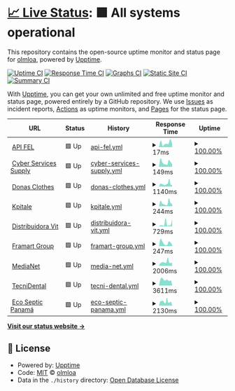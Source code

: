 # [📈 Live Status](https://webstatus.thecyberss.com/): <!--live status--> **🟩 All systems operational**

This repository contains the open-source uptime monitor and status page for [olmloa](https://webstatus.thecyberss.com/), powered by [Upptime](https://github.com/upptime/upptime).

[![Uptime CI](https://github.com/olmloa/upptime/workflows/Uptime%20CI/badge.svg)](https://github.com/olmloa/upptime/actions?query=workflow%3A%22Uptime+CI%22)
[![Response Time CI](https://github.com/olmloa/upptime/workflows/Response%20Time%20CI/badge.svg)](https://github.com/olmloa/upptime/actions?query=workflow%3A%22Response+Time+CI%22)
[![Graphs CI](https://github.com/olmloa/upptime/workflows/Graphs%20CI/badge.svg)](https://github.com/olmloa/upptime/actions?query=workflow%3A%22Graphs+CI%22)
[![Static Site CI](https://github.com/olmloa/upptime/workflows/Static%20Site%20CI/badge.svg)](https://github.com/olmloa/upptime/actions?query=workflow%3A%22Static+Site+CI%22)
[![Summary CI](https://github.com/olmloa/upptime/workflows/Summary%20CI/badge.svg)](https://github.com/olmloa/upptime/actions?query=workflow%3A%22Summary+CI%22)

With [Upptime](https://upptime.js.org), you can get your own unlimited and free uptime monitor and status page, powered entirely by a GitHub repository. We use [Issues](https://github.com/olmloa/upptime/issues) as incident reports, [Actions](https://github.com/olmloa/upptime/actions) as uptime monitors, and [Pages](https://webstatus.thecyberss.com/) for the status page.

<!--start: status pages-->
<!-- This summary is generated by Upptime (https://github.com/upptime/upptime) -->
<!-- Do not edit this manually, your changes will be overwritten -->
<!-- prettier-ignore -->
| URL | Status | History | Response Time | Uptime |
| --- | ------ | ------- | ------------- | ------ |
| <img alt="" src="https://icons.duckduckgo.com/ip3/null.ico" height="13"> [API FEL](18.234.19.5) | 🟩 Up | [api-fel.yml](https://github.com/olmloa/upptime/commits/HEAD/history/api-fel.yml) | <details><summary><img alt="Response time graph" src="./graphs/api-fel/response-time-week.png" height="20"> 17ms</summary><br><a href="https://webstatus.thecyberss.com/history/api-fel"><img alt="Response time 27" src="https://img.shields.io/endpoint?url=https%3A%2F%2Fraw.githubusercontent.com%2Folmloa%2Fupptime%2FHEAD%2Fapi%2Fapi-fel%2Fresponse-time.json"></a><br><a href="https://webstatus.thecyberss.com/history/api-fel"><img alt="24-hour response time 6" src="https://img.shields.io/endpoint?url=https%3A%2F%2Fraw.githubusercontent.com%2Folmloa%2Fupptime%2FHEAD%2Fapi%2Fapi-fel%2Fresponse-time-day.json"></a><br><a href="https://webstatus.thecyberss.com/history/api-fel"><img alt="7-day response time 17" src="https://img.shields.io/endpoint?url=https%3A%2F%2Fraw.githubusercontent.com%2Folmloa%2Fupptime%2FHEAD%2Fapi%2Fapi-fel%2Fresponse-time-week.json"></a><br><a href="https://webstatus.thecyberss.com/history/api-fel"><img alt="30-day response time 28" src="https://img.shields.io/endpoint?url=https%3A%2F%2Fraw.githubusercontent.com%2Folmloa%2Fupptime%2FHEAD%2Fapi%2Fapi-fel%2Fresponse-time-month.json"></a><br><a href="https://webstatus.thecyberss.com/history/api-fel"><img alt="1-year response time 27" src="https://img.shields.io/endpoint?url=https%3A%2F%2Fraw.githubusercontent.com%2Folmloa%2Fupptime%2FHEAD%2Fapi%2Fapi-fel%2Fresponse-time-year.json"></a></details> | <details><summary><a href="https://webstatus.thecyberss.com/history/api-fel">100.00%</a></summary><a href="https://webstatus.thecyberss.com/history/api-fel"><img alt="All-time uptime 99.03%" src="https://img.shields.io/endpoint?url=https%3A%2F%2Fraw.githubusercontent.com%2Folmloa%2Fupptime%2FHEAD%2Fapi%2Fapi-fel%2Fuptime.json"></a><br><a href="https://webstatus.thecyberss.com/history/api-fel"><img alt="24-hour uptime 100.00%" src="https://img.shields.io/endpoint?url=https%3A%2F%2Fraw.githubusercontent.com%2Folmloa%2Fupptime%2FHEAD%2Fapi%2Fapi-fel%2Fuptime-day.json"></a><br><a href="https://webstatus.thecyberss.com/history/api-fel"><img alt="7-day uptime 100.00%" src="https://img.shields.io/endpoint?url=https%3A%2F%2Fraw.githubusercontent.com%2Folmloa%2Fupptime%2FHEAD%2Fapi%2Fapi-fel%2Fuptime-week.json"></a><br><a href="https://webstatus.thecyberss.com/history/api-fel"><img alt="30-day uptime 100.00%" src="https://img.shields.io/endpoint?url=https%3A%2F%2Fraw.githubusercontent.com%2Folmloa%2Fupptime%2FHEAD%2Fapi%2Fapi-fel%2Fuptime-month.json"></a><br><a href="https://webstatus.thecyberss.com/history/api-fel"><img alt="1-year uptime 99.03%" src="https://img.shields.io/endpoint?url=https%3A%2F%2Fraw.githubusercontent.com%2Folmloa%2Fupptime%2FHEAD%2Fapi%2Fapi-fel%2Fuptime-year.json"></a></details>
| <img alt="" src="https://icons.duckduckgo.com/ip3/cyberservicess.com.ico" height="13"> [Cyber Services Supply](https://cyberservicess.com/) | 🟩 Up | [cyber-services-supply.yml](https://github.com/olmloa/upptime/commits/HEAD/history/cyber-services-supply.yml) | <details><summary><img alt="Response time graph" src="./graphs/cyber-services-supply/response-time-week.png" height="20"> 149ms</summary><br><a href="https://webstatus.thecyberss.com/history/cyber-services-supply"><img alt="Response time 269" src="https://img.shields.io/endpoint?url=https%3A%2F%2Fraw.githubusercontent.com%2Folmloa%2Fupptime%2FHEAD%2Fapi%2Fcyber-services-supply%2Fresponse-time.json"></a><br><a href="https://webstatus.thecyberss.com/history/cyber-services-supply"><img alt="24-hour response time 225" src="https://img.shields.io/endpoint?url=https%3A%2F%2Fraw.githubusercontent.com%2Folmloa%2Fupptime%2FHEAD%2Fapi%2Fcyber-services-supply%2Fresponse-time-day.json"></a><br><a href="https://webstatus.thecyberss.com/history/cyber-services-supply"><img alt="7-day response time 149" src="https://img.shields.io/endpoint?url=https%3A%2F%2Fraw.githubusercontent.com%2Folmloa%2Fupptime%2FHEAD%2Fapi%2Fcyber-services-supply%2Fresponse-time-week.json"></a><br><a href="https://webstatus.thecyberss.com/history/cyber-services-supply"><img alt="30-day response time 209" src="https://img.shields.io/endpoint?url=https%3A%2F%2Fraw.githubusercontent.com%2Folmloa%2Fupptime%2FHEAD%2Fapi%2Fcyber-services-supply%2Fresponse-time-month.json"></a><br><a href="https://webstatus.thecyberss.com/history/cyber-services-supply"><img alt="1-year response time 250" src="https://img.shields.io/endpoint?url=https%3A%2F%2Fraw.githubusercontent.com%2Folmloa%2Fupptime%2FHEAD%2Fapi%2Fcyber-services-supply%2Fresponse-time-year.json"></a></details> | <details><summary><a href="https://webstatus.thecyberss.com/history/cyber-services-supply">100.00%</a></summary><a href="https://webstatus.thecyberss.com/history/cyber-services-supply"><img alt="All-time uptime 98.55%" src="https://img.shields.io/endpoint?url=https%3A%2F%2Fraw.githubusercontent.com%2Folmloa%2Fupptime%2FHEAD%2Fapi%2Fcyber-services-supply%2Fuptime.json"></a><br><a href="https://webstatus.thecyberss.com/history/cyber-services-supply"><img alt="24-hour uptime 100.00%" src="https://img.shields.io/endpoint?url=https%3A%2F%2Fraw.githubusercontent.com%2Folmloa%2Fupptime%2FHEAD%2Fapi%2Fcyber-services-supply%2Fuptime-day.json"></a><br><a href="https://webstatus.thecyberss.com/history/cyber-services-supply"><img alt="7-day uptime 100.00%" src="https://img.shields.io/endpoint?url=https%3A%2F%2Fraw.githubusercontent.com%2Folmloa%2Fupptime%2FHEAD%2Fapi%2Fcyber-services-supply%2Fuptime-week.json"></a><br><a href="https://webstatus.thecyberss.com/history/cyber-services-supply"><img alt="30-day uptime 99.44%" src="https://img.shields.io/endpoint?url=https%3A%2F%2Fraw.githubusercontent.com%2Folmloa%2Fupptime%2FHEAD%2Fapi%2Fcyber-services-supply%2Fuptime-month.json"></a><br><a href="https://webstatus.thecyberss.com/history/cyber-services-supply"><img alt="1-year uptime 97.51%" src="https://img.shields.io/endpoint?url=https%3A%2F%2Fraw.githubusercontent.com%2Folmloa%2Fupptime%2FHEAD%2Fapi%2Fcyber-services-supply%2Fuptime-year.json"></a></details>
| <img alt="" src="https://icons.duckduckgo.com/ip3/donasclothes.com.ico" height="13"> [Donas Clothes](https://donasclothes.com) | 🟩 Up | [donas-clothes.yml](https://github.com/olmloa/upptime/commits/HEAD/history/donas-clothes.yml) | <details><summary><img alt="Response time graph" src="./graphs/donas-clothes/response-time-week.png" height="20"> 1140ms</summary><br><a href="https://webstatus.thecyberss.com/history/donas-clothes"><img alt="Response time 1640" src="https://img.shields.io/endpoint?url=https%3A%2F%2Fraw.githubusercontent.com%2Folmloa%2Fupptime%2FHEAD%2Fapi%2Fdonas-clothes%2Fresponse-time.json"></a><br><a href="https://webstatus.thecyberss.com/history/donas-clothes"><img alt="24-hour response time 1126" src="https://img.shields.io/endpoint?url=https%3A%2F%2Fraw.githubusercontent.com%2Folmloa%2Fupptime%2FHEAD%2Fapi%2Fdonas-clothes%2Fresponse-time-day.json"></a><br><a href="https://webstatus.thecyberss.com/history/donas-clothes"><img alt="7-day response time 1140" src="https://img.shields.io/endpoint?url=https%3A%2F%2Fraw.githubusercontent.com%2Folmloa%2Fupptime%2FHEAD%2Fapi%2Fdonas-clothes%2Fresponse-time-week.json"></a><br><a href="https://webstatus.thecyberss.com/history/donas-clothes"><img alt="30-day response time 1426" src="https://img.shields.io/endpoint?url=https%3A%2F%2Fraw.githubusercontent.com%2Folmloa%2Fupptime%2FHEAD%2Fapi%2Fdonas-clothes%2Fresponse-time-month.json"></a><br><a href="https://webstatus.thecyberss.com/history/donas-clothes"><img alt="1-year response time 1757" src="https://img.shields.io/endpoint?url=https%3A%2F%2Fraw.githubusercontent.com%2Folmloa%2Fupptime%2FHEAD%2Fapi%2Fdonas-clothes%2Fresponse-time-year.json"></a></details> | <details><summary><a href="https://webstatus.thecyberss.com/history/donas-clothes">100.00%</a></summary><a href="https://webstatus.thecyberss.com/history/donas-clothes"><img alt="All-time uptime 99.47%" src="https://img.shields.io/endpoint?url=https%3A%2F%2Fraw.githubusercontent.com%2Folmloa%2Fupptime%2FHEAD%2Fapi%2Fdonas-clothes%2Fuptime.json"></a><br><a href="https://webstatus.thecyberss.com/history/donas-clothes"><img alt="24-hour uptime 100.00%" src="https://img.shields.io/endpoint?url=https%3A%2F%2Fraw.githubusercontent.com%2Folmloa%2Fupptime%2FHEAD%2Fapi%2Fdonas-clothes%2Fuptime-day.json"></a><br><a href="https://webstatus.thecyberss.com/history/donas-clothes"><img alt="7-day uptime 100.00%" src="https://img.shields.io/endpoint?url=https%3A%2F%2Fraw.githubusercontent.com%2Folmloa%2Fupptime%2FHEAD%2Fapi%2Fdonas-clothes%2Fuptime-week.json"></a><br><a href="https://webstatus.thecyberss.com/history/donas-clothes"><img alt="30-day uptime 94.63%" src="https://img.shields.io/endpoint?url=https%3A%2F%2Fraw.githubusercontent.com%2Folmloa%2Fupptime%2FHEAD%2Fapi%2Fdonas-clothes%2Fuptime-month.json"></a><br><a href="https://webstatus.thecyberss.com/history/donas-clothes"><img alt="1-year uptime 99.22%" src="https://img.shields.io/endpoint?url=https%3A%2F%2Fraw.githubusercontent.com%2Folmloa%2Fupptime%2FHEAD%2Fapi%2Fdonas-clothes%2Fuptime-year.json"></a></details>
| <img alt="" src="https://icons.duckduckgo.com/ip3/kpitale.com.ico" height="13"> [Kpitale](https://kpitale.com) | 🟩 Up | [kpitale.yml](https://github.com/olmloa/upptime/commits/HEAD/history/kpitale.yml) | <details><summary><img alt="Response time graph" src="./graphs/kpitale/response-time-week.png" height="20"> 244ms</summary><br><a href="https://webstatus.thecyberss.com/history/kpitale"><img alt="Response time 538" src="https://img.shields.io/endpoint?url=https%3A%2F%2Fraw.githubusercontent.com%2Folmloa%2Fupptime%2FHEAD%2Fapi%2Fkpitale%2Fresponse-time.json"></a><br><a href="https://webstatus.thecyberss.com/history/kpitale"><img alt="24-hour response time 337" src="https://img.shields.io/endpoint?url=https%3A%2F%2Fraw.githubusercontent.com%2Folmloa%2Fupptime%2FHEAD%2Fapi%2Fkpitale%2Fresponse-time-day.json"></a><br><a href="https://webstatus.thecyberss.com/history/kpitale"><img alt="7-day response time 244" src="https://img.shields.io/endpoint?url=https%3A%2F%2Fraw.githubusercontent.com%2Folmloa%2Fupptime%2FHEAD%2Fapi%2Fkpitale%2Fresponse-time-week.json"></a><br><a href="https://webstatus.thecyberss.com/history/kpitale"><img alt="30-day response time 669" src="https://img.shields.io/endpoint?url=https%3A%2F%2Fraw.githubusercontent.com%2Folmloa%2Fupptime%2FHEAD%2Fapi%2Fkpitale%2Fresponse-time-month.json"></a><br><a href="https://webstatus.thecyberss.com/history/kpitale"><img alt="1-year response time 555" src="https://img.shields.io/endpoint?url=https%3A%2F%2Fraw.githubusercontent.com%2Folmloa%2Fupptime%2FHEAD%2Fapi%2Fkpitale%2Fresponse-time-year.json"></a></details> | <details><summary><a href="https://webstatus.thecyberss.com/history/kpitale">100.00%</a></summary><a href="https://webstatus.thecyberss.com/history/kpitale"><img alt="All-time uptime 99.87%" src="https://img.shields.io/endpoint?url=https%3A%2F%2Fraw.githubusercontent.com%2Folmloa%2Fupptime%2FHEAD%2Fapi%2Fkpitale%2Fuptime.json"></a><br><a href="https://webstatus.thecyberss.com/history/kpitale"><img alt="24-hour uptime 100.00%" src="https://img.shields.io/endpoint?url=https%3A%2F%2Fraw.githubusercontent.com%2Folmloa%2Fupptime%2FHEAD%2Fapi%2Fkpitale%2Fuptime-day.json"></a><br><a href="https://webstatus.thecyberss.com/history/kpitale"><img alt="7-day uptime 100.00%" src="https://img.shields.io/endpoint?url=https%3A%2F%2Fraw.githubusercontent.com%2Folmloa%2Fupptime%2FHEAD%2Fapi%2Fkpitale%2Fuptime-week.json"></a><br><a href="https://webstatus.thecyberss.com/history/kpitale"><img alt="30-day uptime 97.87%" src="https://img.shields.io/endpoint?url=https%3A%2F%2Fraw.githubusercontent.com%2Folmloa%2Fupptime%2FHEAD%2Fapi%2Fkpitale%2Fuptime-month.json"></a><br><a href="https://webstatus.thecyberss.com/history/kpitale"><img alt="1-year uptime 99.80%" src="https://img.shields.io/endpoint?url=https%3A%2F%2Fraw.githubusercontent.com%2Folmloa%2Fupptime%2FHEAD%2Fapi%2Fkpitale%2Fuptime-year.json"></a></details>
| <img alt="" src="https://icons.duckduckgo.com/ip3/distribuidoravit.com.ico" height="13"> [Distribuidora Vit](https://distribuidoravit.com) | 🟩 Up | [distribuidora-vit.yml](https://github.com/olmloa/upptime/commits/HEAD/history/distribuidora-vit.yml) | <details><summary><img alt="Response time graph" src="./graphs/distribuidora-vit/response-time-week.png" height="20"> 729ms</summary><br><a href="https://webstatus.thecyberss.com/history/distribuidora-vit"><img alt="Response time 1341" src="https://img.shields.io/endpoint?url=https%3A%2F%2Fraw.githubusercontent.com%2Folmloa%2Fupptime%2FHEAD%2Fapi%2Fdistribuidora-vit%2Fresponse-time.json"></a><br><a href="https://webstatus.thecyberss.com/history/distribuidora-vit"><img alt="24-hour response time 309" src="https://img.shields.io/endpoint?url=https%3A%2F%2Fraw.githubusercontent.com%2Folmloa%2Fupptime%2FHEAD%2Fapi%2Fdistribuidora-vit%2Fresponse-time-day.json"></a><br><a href="https://webstatus.thecyberss.com/history/distribuidora-vit"><img alt="7-day response time 729" src="https://img.shields.io/endpoint?url=https%3A%2F%2Fraw.githubusercontent.com%2Folmloa%2Fupptime%2FHEAD%2Fapi%2Fdistribuidora-vit%2Fresponse-time-week.json"></a><br><a href="https://webstatus.thecyberss.com/history/distribuidora-vit"><img alt="30-day response time 2158" src="https://img.shields.io/endpoint?url=https%3A%2F%2Fraw.githubusercontent.com%2Folmloa%2Fupptime%2FHEAD%2Fapi%2Fdistribuidora-vit%2Fresponse-time-month.json"></a><br><a href="https://webstatus.thecyberss.com/history/distribuidora-vit"><img alt="1-year response time 1151" src="https://img.shields.io/endpoint?url=https%3A%2F%2Fraw.githubusercontent.com%2Folmloa%2Fupptime%2FHEAD%2Fapi%2Fdistribuidora-vit%2Fresponse-time-year.json"></a></details> | <details><summary><a href="https://webstatus.thecyberss.com/history/distribuidora-vit">100.00%</a></summary><a href="https://webstatus.thecyberss.com/history/distribuidora-vit"><img alt="All-time uptime 99.50%" src="https://img.shields.io/endpoint?url=https%3A%2F%2Fraw.githubusercontent.com%2Folmloa%2Fupptime%2FHEAD%2Fapi%2Fdistribuidora-vit%2Fuptime.json"></a><br><a href="https://webstatus.thecyberss.com/history/distribuidora-vit"><img alt="24-hour uptime 100.00%" src="https://img.shields.io/endpoint?url=https%3A%2F%2Fraw.githubusercontent.com%2Folmloa%2Fupptime%2FHEAD%2Fapi%2Fdistribuidora-vit%2Fuptime-day.json"></a><br><a href="https://webstatus.thecyberss.com/history/distribuidora-vit"><img alt="7-day uptime 100.00%" src="https://img.shields.io/endpoint?url=https%3A%2F%2Fraw.githubusercontent.com%2Folmloa%2Fupptime%2FHEAD%2Fapi%2Fdistribuidora-vit%2Fuptime-week.json"></a><br><a href="https://webstatus.thecyberss.com/history/distribuidora-vit"><img alt="30-day uptime 94.93%" src="https://img.shields.io/endpoint?url=https%3A%2F%2Fraw.githubusercontent.com%2Folmloa%2Fupptime%2FHEAD%2Fapi%2Fdistribuidora-vit%2Fuptime-month.json"></a><br><a href="https://webstatus.thecyberss.com/history/distribuidora-vit"><img alt="1-year uptime 99.02%" src="https://img.shields.io/endpoint?url=https%3A%2F%2Fraw.githubusercontent.com%2Folmloa%2Fupptime%2FHEAD%2Fapi%2Fdistribuidora-vit%2Fuptime-year.json"></a></details>
| <img alt="" src="https://icons.duckduckgo.com/ip3/framartgroup.com.ico" height="13"> [Framart Group](https://framartgroup.com) | 🟩 Up | [framart-group.yml](https://github.com/olmloa/upptime/commits/HEAD/history/framart-group.yml) | <details><summary><img alt="Response time graph" src="./graphs/framart-group/response-time-week.png" height="20"> 247ms</summary><br><a href="https://webstatus.thecyberss.com/history/framart-group"><img alt="Response time 487" src="https://img.shields.io/endpoint?url=https%3A%2F%2Fraw.githubusercontent.com%2Folmloa%2Fupptime%2FHEAD%2Fapi%2Fframart-group%2Fresponse-time.json"></a><br><a href="https://webstatus.thecyberss.com/history/framart-group"><img alt="24-hour response time 332" src="https://img.shields.io/endpoint?url=https%3A%2F%2Fraw.githubusercontent.com%2Folmloa%2Fupptime%2FHEAD%2Fapi%2Fframart-group%2Fresponse-time-day.json"></a><br><a href="https://webstatus.thecyberss.com/history/framart-group"><img alt="7-day response time 247" src="https://img.shields.io/endpoint?url=https%3A%2F%2Fraw.githubusercontent.com%2Folmloa%2Fupptime%2FHEAD%2Fapi%2Fframart-group%2Fresponse-time-week.json"></a><br><a href="https://webstatus.thecyberss.com/history/framart-group"><img alt="30-day response time 578" src="https://img.shields.io/endpoint?url=https%3A%2F%2Fraw.githubusercontent.com%2Folmloa%2Fupptime%2FHEAD%2Fapi%2Fframart-group%2Fresponse-time-month.json"></a><br><a href="https://webstatus.thecyberss.com/history/framart-group"><img alt="1-year response time 506" src="https://img.shields.io/endpoint?url=https%3A%2F%2Fraw.githubusercontent.com%2Folmloa%2Fupptime%2FHEAD%2Fapi%2Fframart-group%2Fresponse-time-year.json"></a></details> | <details><summary><a href="https://webstatus.thecyberss.com/history/framart-group">100.00%</a></summary><a href="https://webstatus.thecyberss.com/history/framart-group"><img alt="All-time uptime 99.83%" src="https://img.shields.io/endpoint?url=https%3A%2F%2Fraw.githubusercontent.com%2Folmloa%2Fupptime%2FHEAD%2Fapi%2Fframart-group%2Fuptime.json"></a><br><a href="https://webstatus.thecyberss.com/history/framart-group"><img alt="24-hour uptime 100.00%" src="https://img.shields.io/endpoint?url=https%3A%2F%2Fraw.githubusercontent.com%2Folmloa%2Fupptime%2FHEAD%2Fapi%2Fframart-group%2Fuptime-day.json"></a><br><a href="https://webstatus.thecyberss.com/history/framart-group"><img alt="7-day uptime 100.00%" src="https://img.shields.io/endpoint?url=https%3A%2F%2Fraw.githubusercontent.com%2Folmloa%2Fupptime%2FHEAD%2Fapi%2Fframart-group%2Fuptime-week.json"></a><br><a href="https://webstatus.thecyberss.com/history/framart-group"><img alt="30-day uptime 98.35%" src="https://img.shields.io/endpoint?url=https%3A%2F%2Fraw.githubusercontent.com%2Folmloa%2Fupptime%2FHEAD%2Fapi%2Fframart-group%2Fuptime-month.json"></a><br><a href="https://webstatus.thecyberss.com/history/framart-group"><img alt="1-year uptime 99.84%" src="https://img.shields.io/endpoint?url=https%3A%2F%2Fraw.githubusercontent.com%2Folmloa%2Fupptime%2FHEAD%2Fapi%2Fframart-group%2Fuptime-year.json"></a></details>
| <img alt="" src="https://icons.duckduckgo.com/ip3/medianet-pa.com.ico" height="13"> [MediaNet](https://medianet-pa.com) | 🟩 Up | [media-net.yml](https://github.com/olmloa/upptime/commits/HEAD/history/media-net.yml) | <details><summary><img alt="Response time graph" src="./graphs/media-net/response-time-week.png" height="20"> 2006ms</summary><br><a href="https://webstatus.thecyberss.com/history/media-net"><img alt="Response time 20403" src="https://img.shields.io/endpoint?url=https%3A%2F%2Fraw.githubusercontent.com%2Folmloa%2Fupptime%2FHEAD%2Fapi%2Fmedia-net%2Fresponse-time.json"></a><br><a href="https://webstatus.thecyberss.com/history/media-net"><img alt="24-hour response time 1946" src="https://img.shields.io/endpoint?url=https%3A%2F%2Fraw.githubusercontent.com%2Folmloa%2Fupptime%2FHEAD%2Fapi%2Fmedia-net%2Fresponse-time-day.json"></a><br><a href="https://webstatus.thecyberss.com/history/media-net"><img alt="7-day response time 2006" src="https://img.shields.io/endpoint?url=https%3A%2F%2Fraw.githubusercontent.com%2Folmloa%2Fupptime%2FHEAD%2Fapi%2Fmedia-net%2Fresponse-time-week.json"></a><br><a href="https://webstatus.thecyberss.com/history/media-net"><img alt="30-day response time 2205" src="https://img.shields.io/endpoint?url=https%3A%2F%2Fraw.githubusercontent.com%2Folmloa%2Fupptime%2FHEAD%2Fapi%2Fmedia-net%2Fresponse-time-month.json"></a><br><a href="https://webstatus.thecyberss.com/history/media-net"><img alt="1-year response time 21632" src="https://img.shields.io/endpoint?url=https%3A%2F%2Fraw.githubusercontent.com%2Folmloa%2Fupptime%2FHEAD%2Fapi%2Fmedia-net%2Fresponse-time-year.json"></a></details> | <details><summary><a href="https://webstatus.thecyberss.com/history/media-net">100.00%</a></summary><a href="https://webstatus.thecyberss.com/history/media-net"><img alt="All-time uptime 99.36%" src="https://img.shields.io/endpoint?url=https%3A%2F%2Fraw.githubusercontent.com%2Folmloa%2Fupptime%2FHEAD%2Fapi%2Fmedia-net%2Fuptime.json"></a><br><a href="https://webstatus.thecyberss.com/history/media-net"><img alt="24-hour uptime 100.00%" src="https://img.shields.io/endpoint?url=https%3A%2F%2Fraw.githubusercontent.com%2Folmloa%2Fupptime%2FHEAD%2Fapi%2Fmedia-net%2Fuptime-day.json"></a><br><a href="https://webstatus.thecyberss.com/history/media-net"><img alt="7-day uptime 100.00%" src="https://img.shields.io/endpoint?url=https%3A%2F%2Fraw.githubusercontent.com%2Folmloa%2Fupptime%2FHEAD%2Fapi%2Fmedia-net%2Fuptime-week.json"></a><br><a href="https://webstatus.thecyberss.com/history/media-net"><img alt="30-day uptime 94.82%" src="https://img.shields.io/endpoint?url=https%3A%2F%2Fraw.githubusercontent.com%2Folmloa%2Fupptime%2FHEAD%2Fapi%2Fmedia-net%2Fuptime-month.json"></a><br><a href="https://webstatus.thecyberss.com/history/media-net"><img alt="1-year uptime 98.56%" src="https://img.shields.io/endpoint?url=https%3A%2F%2Fraw.githubusercontent.com%2Folmloa%2Fupptime%2FHEAD%2Fapi%2Fmedia-net%2Fuptime-year.json"></a></details>
| <img alt="" src="https://icons.duckduckgo.com/ip3/tecnidentalpa.com.ico" height="13"> [TecniDental](https://tecnidentalpa.com) | 🟩 Up | [tecni-dental.yml](https://github.com/olmloa/upptime/commits/HEAD/history/tecni-dental.yml) | <details><summary><img alt="Response time graph" src="./graphs/tecni-dental/response-time-week.png" height="20"> 3611ms</summary><br><a href="https://webstatus.thecyberss.com/history/tecni-dental"><img alt="Response time 1406" src="https://img.shields.io/endpoint?url=https%3A%2F%2Fraw.githubusercontent.com%2Folmloa%2Fupptime%2FHEAD%2Fapi%2Ftecni-dental%2Fresponse-time.json"></a><br><a href="https://webstatus.thecyberss.com/history/tecni-dental"><img alt="24-hour response time 3219" src="https://img.shields.io/endpoint?url=https%3A%2F%2Fraw.githubusercontent.com%2Folmloa%2Fupptime%2FHEAD%2Fapi%2Ftecni-dental%2Fresponse-time-day.json"></a><br><a href="https://webstatus.thecyberss.com/history/tecni-dental"><img alt="7-day response time 3611" src="https://img.shields.io/endpoint?url=https%3A%2F%2Fraw.githubusercontent.com%2Folmloa%2Fupptime%2FHEAD%2Fapi%2Ftecni-dental%2Fresponse-time-week.json"></a><br><a href="https://webstatus.thecyberss.com/history/tecni-dental"><img alt="30-day response time 3967" src="https://img.shields.io/endpoint?url=https%3A%2F%2Fraw.githubusercontent.com%2Folmloa%2Fupptime%2FHEAD%2Fapi%2Ftecni-dental%2Fresponse-time-month.json"></a><br><a href="https://webstatus.thecyberss.com/history/tecni-dental"><img alt="1-year response time 2029" src="https://img.shields.io/endpoint?url=https%3A%2F%2Fraw.githubusercontent.com%2Folmloa%2Fupptime%2FHEAD%2Fapi%2Ftecni-dental%2Fresponse-time-year.json"></a></details> | <details><summary><a href="https://webstatus.thecyberss.com/history/tecni-dental">100.00%</a></summary><a href="https://webstatus.thecyberss.com/history/tecni-dental"><img alt="All-time uptime 99.55%" src="https://img.shields.io/endpoint?url=https%3A%2F%2Fraw.githubusercontent.com%2Folmloa%2Fupptime%2FHEAD%2Fapi%2Ftecni-dental%2Fuptime.json"></a><br><a href="https://webstatus.thecyberss.com/history/tecni-dental"><img alt="24-hour uptime 100.00%" src="https://img.shields.io/endpoint?url=https%3A%2F%2Fraw.githubusercontent.com%2Folmloa%2Fupptime%2FHEAD%2Fapi%2Ftecni-dental%2Fuptime-day.json"></a><br><a href="https://webstatus.thecyberss.com/history/tecni-dental"><img alt="7-day uptime 100.00%" src="https://img.shields.io/endpoint?url=https%3A%2F%2Fraw.githubusercontent.com%2Folmloa%2Fupptime%2FHEAD%2Fapi%2Ftecni-dental%2Fuptime-week.json"></a><br><a href="https://webstatus.thecyberss.com/history/tecni-dental"><img alt="30-day uptime 94.85%" src="https://img.shields.io/endpoint?url=https%3A%2F%2Fraw.githubusercontent.com%2Folmloa%2Fupptime%2FHEAD%2Fapi%2Ftecni-dental%2Fuptime-month.json"></a><br><a href="https://webstatus.thecyberss.com/history/tecni-dental"><img alt="1-year uptime 99.14%" src="https://img.shields.io/endpoint?url=https%3A%2F%2Fraw.githubusercontent.com%2Folmloa%2Fupptime%2FHEAD%2Fapi%2Ftecni-dental%2Fuptime-year.json"></a></details>
| <img alt="" src="https://icons.duckduckgo.com/ip3/ecosepticpanama.com.ico" height="13"> [Eco Septic Panamá](https://ecosepticpanama.com/) | 🟩 Up | [eco-septic-panama.yml](https://github.com/olmloa/upptime/commits/HEAD/history/eco-septic-panama.yml) | <details><summary><img alt="Response time graph" src="./graphs/eco-septic-panama/response-time-week.png" height="20"> 2130ms</summary><br><a href="https://webstatus.thecyberss.com/history/eco-septic-panama"><img alt="Response time 3095" src="https://img.shields.io/endpoint?url=https%3A%2F%2Fraw.githubusercontent.com%2Folmloa%2Fupptime%2FHEAD%2Fapi%2Feco-septic-panama%2Fresponse-time.json"></a><br><a href="https://webstatus.thecyberss.com/history/eco-septic-panama"><img alt="24-hour response time 1788" src="https://img.shields.io/endpoint?url=https%3A%2F%2Fraw.githubusercontent.com%2Folmloa%2Fupptime%2FHEAD%2Fapi%2Feco-septic-panama%2Fresponse-time-day.json"></a><br><a href="https://webstatus.thecyberss.com/history/eco-septic-panama"><img alt="7-day response time 2130" src="https://img.shields.io/endpoint?url=https%3A%2F%2Fraw.githubusercontent.com%2Folmloa%2Fupptime%2FHEAD%2Fapi%2Feco-septic-panama%2Fresponse-time-week.json"></a><br><a href="https://webstatus.thecyberss.com/history/eco-septic-panama"><img alt="30-day response time 2315" src="https://img.shields.io/endpoint?url=https%3A%2F%2Fraw.githubusercontent.com%2Folmloa%2Fupptime%2FHEAD%2Fapi%2Feco-septic-panama%2Fresponse-time-month.json"></a><br><a href="https://webstatus.thecyberss.com/history/eco-septic-panama"><img alt="1-year response time 3095" src="https://img.shields.io/endpoint?url=https%3A%2F%2Fraw.githubusercontent.com%2Folmloa%2Fupptime%2FHEAD%2Fapi%2Feco-septic-panama%2Fresponse-time-year.json"></a></details> | <details><summary><a href="https://webstatus.thecyberss.com/history/eco-septic-panama">100.00%</a></summary><a href="https://webstatus.thecyberss.com/history/eco-septic-panama"><img alt="All-time uptime 95.42%" src="https://img.shields.io/endpoint?url=https%3A%2F%2Fraw.githubusercontent.com%2Folmloa%2Fupptime%2FHEAD%2Fapi%2Feco-septic-panama%2Fuptime.json"></a><br><a href="https://webstatus.thecyberss.com/history/eco-septic-panama"><img alt="24-hour uptime 100.00%" src="https://img.shields.io/endpoint?url=https%3A%2F%2Fraw.githubusercontent.com%2Folmloa%2Fupptime%2FHEAD%2Fapi%2Feco-septic-panama%2Fuptime-day.json"></a><br><a href="https://webstatus.thecyberss.com/history/eco-septic-panama"><img alt="7-day uptime 100.00%" src="https://img.shields.io/endpoint?url=https%3A%2F%2Fraw.githubusercontent.com%2Folmloa%2Fupptime%2FHEAD%2Fapi%2Feco-septic-panama%2Fuptime-week.json"></a><br><a href="https://webstatus.thecyberss.com/history/eco-septic-panama"><img alt="30-day uptime 94.87%" src="https://img.shields.io/endpoint?url=https%3A%2F%2Fraw.githubusercontent.com%2Folmloa%2Fupptime%2FHEAD%2Fapi%2Feco-septic-panama%2Fuptime-month.json"></a><br><a href="https://webstatus.thecyberss.com/history/eco-septic-panama"><img alt="1-year uptime 95.42%" src="https://img.shields.io/endpoint?url=https%3A%2F%2Fraw.githubusercontent.com%2Folmloa%2Fupptime%2FHEAD%2Fapi%2Feco-septic-panama%2Fuptime-year.json"></a></details>

<!--end: status pages-->

[**Visit our status website →**](https://webstatus.thecyberss.com/)

## 📄 License

- Powered by: [Upptime](https://github.com/upptime/upptime)
- Code: [MIT](./LICENSE) © [olmloa](https://webstatus.thecyberss.com/)
- Data in the `./history` directory: [Open Database License](https://opendatacommons.org/licenses/odbl/1-0/)

